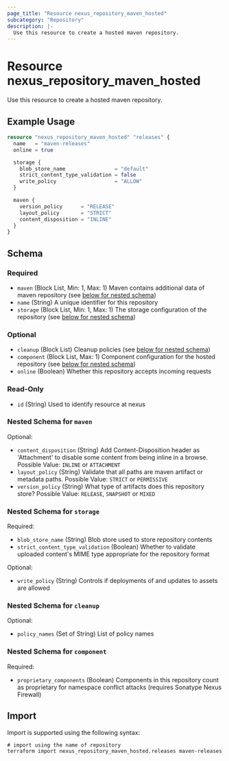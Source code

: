 ```yaml
---
page_title: "Resource nexus_repository_maven_hosted"
subcategory: "Repository"
description: |-
  Use this resource to create a hosted maven repository.
---
```

# Resource nexus_repository_maven_hosted
Use this resource to create a hosted maven repository.
## Example Usage
```terraform
resource "nexus_repository_maven_hosted" "releases" {
  name   = "maven-releases"
  online = true

  storage {
    blob_store_name                = "default"
    strict_content_type_validation = false
    write_policy                   = "ALLOW"
  }

  maven {
    version_policy      = "RELEASE"
    layout_policy       = "STRICT"
    content_disposition = "INLINE"
  }
}
```
<!-- schema generated by tfplugindocs -->
## Schema

### Required

- `maven` (Block List, Min: 1, Max: 1) Maven contains additional data of maven repository (see [below for nested schema](#nestedblock--maven))
- `name` (String) A unique identifier for this repository
- `storage` (Block List, Min: 1, Max: 1) The storage configuration of the repository (see [below for nested schema](#nestedblock--storage))

### Optional

- `cleanup` (Block List) Cleanup policies (see [below for nested schema](#nestedblock--cleanup))
- `component` (Block List, Max: 1) Component configuration for the hosted repository (see [below for nested schema](#nestedblock--component))
- `online` (Boolean) Whether this repository accepts incoming requests

### Read-Only

- `id` (String) Used to identify resource at nexus

<a id="nestedblock--maven"></a>
### Nested Schema for `maven`

Optional:

- `content_disposition` (String) Add Content-Disposition header as 'Attachment' to disable some content from being inline in a browse. Possible Value: `INLINE` or `ATTACHMENT`
- `layout_policy` (String) Validate that all paths are maven artifact or metadata paths. Possible Value: `STRICT` or `PERMISSIVE`
- `version_policy` (String) What type of artifacts does this repository store? Possible Value: `RELEASE`, `SNAPSHOT` or `MIXED`


<a id="nestedblock--storage"></a>
### Nested Schema for `storage`

Required:

- `blob_store_name` (String) Blob store used to store repository contents
- `strict_content_type_validation` (Boolean) Whether to validate uploaded content's MIME type appropriate for the repository format

Optional:

- `write_policy` (String) Controls if deployments of and updates to assets are allowed


<a id="nestedblock--cleanup"></a>
### Nested Schema for `cleanup`

Optional:

- `policy_names` (Set of String) List of policy names


<a id="nestedblock--component"></a>
### Nested Schema for `component`

Required:

- `proprietary_components` (Boolean) Components in this repository count as proprietary for namespace conflict attacks (requires Sonatype Nexus Firewall)
## Import
Import is supported using the following syntax:
```shell
# import using the name of repository
terraform import nexus_repository_maven_hosted.releases maven-releases
```
